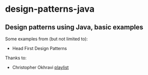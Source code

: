 # design-patterns-java
## Design patterns using Java, basic examples


Some examples from (but not limited to):

- Head First Design Patterns

Thanks to:

- Christopher Okhravi [playlist](https://www.youtube.com/playlist?list=PLrhzvIcii6GNjpARdnO4ueTUAVR9eMBpc)
